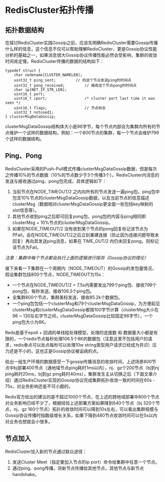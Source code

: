 # RedisCluster拓扑传播

## 拓扑数据结构
在探讨RedisCluster实践Gossip之前，应该先明确RedisCluster需要Gossip传播什么样的信息，这个信息不仅可以帮助理解RedisCluster，更是Gossip协议性能分析的基础之一，如果消息很大Gossip协议传播性能必然会受影响，集群的收敛时间肯定慢。RedisCluster传播的数据的结构如下：

```
typedef struct {
    char nodename[CLUSTER_NAMELEN];
    uint32_t ping_sent;			// 向这个节点发送ping的时间点
    uint32_t pong_received; 		// 接收这个节点pong的时间点
    char ip[NET_IP_STR_LEN];
    uint16_t port;
    uint16_t cport;             	/* cluster port last time it was seen */
    uint16_t flags;             	// 节点标志
    uint32_t notused1;
} clusterMsgDataGossip;
```

clusterMsgDataGossip结构体大小是96字节，每个节点内部会为集群内所有的节点维护一个这样的数据结构，例如：一个800节点的集群，每一个节点会维护799个这样的数据结构。

## Ping、Pong
RedisCluster采用的Push-Pull模式传播clusterMsgDataGossip数据，但是每次之传播10%的节点数据（10%的节点数少于3个传播3个）。RedisCluster内消息的发送与接收通过ping、pong包完成，具体逻辑如下：
1. 当前节点在NODE_TIMEOUT/2 之内向所有的节点发送一遍ping包，ping包中包含10%节点的clusterMsgDataGossip数据，以及当前节点的信息描述clusterMsg（数据相对clusterMsgDataGossip更全面一些包括key映射的slot信息等）。
2. 其他节点收到ping之后即可回复pong包，pong包的内容与ping相同即clusterMsg + 10%节点的clusterMsgDataGossip。
3. 如果在NODE_TIMEOUT/2 没有收到某个节点的pong回复标记该节点为PFail，会在NODE_TIMEOUT/2之后立刻重建连接（防止因为连接问题导致未回复）再向其发送ping消息，如果在 TIME_OUT/2 内仍未回复pong，则标记该节点为Fail。

_注意：集群中每个节点都会执行上面的逻辑进行探测（Gossip协议的理论）_

接下来看一下集群在一个周期内（NODE_TIMEOUT）的Gossip的发包量情况，假设集群包括800个节点，NODE_TIMEOUT为15s：
* 一个节点在NODE_TIMEOUT/2 = 7.5s内需要发出799个ping包、接收799个pong包，每秒发送、接收106.5个ping包。
* 全集群800个节点，集群美标发送、接收85.2k个数据包。
* 一个ping包包括一个clusterMsg和79个clusterMsgDataGossip，为方便起见clusterMsg和clusterMsgDataGossip都按100字节计算（clusterMsg大小在96 ~ 130左右字节之间，clusterMsgDataGossip比较固定96字节），一个ping包大小为8K。

Reds是基于epoll + 回调的单线程处理模型，处理的连接数 和 数据量大小都是有限的，一个redis节点每秒处理106.5个8K的数据包（注意这里不包括用户的请求，redis单点可以处点每秒可以处理10w string类型用户请求已经成为共识）压力还是不小的，这也正是Gossip协议被诟病的点。

给出一组生产环境的数据感受一下gossip传播消息的收敛时间，上述场景800节点中bj部署400节点（通地域节点ping耗时1ms以内），nj、gz个200节点（bj到nj ping耗时20ms，bj到gz ping耗时40ms），集群发生主从切换之后（下面文章介绍）通过RedisCluster实现的Gossip协议完成集群拓扑收敛一致的时间在60s - 75s，对业务影响还是不可小觑的。

Redis官方给出的建议的是不超过1000个节点，在上述的跨地域部署中800个节点对业务影响已经不少了，根据经验上述部署方案如果降到640个节点（bj 320个节点，nj、gz 160个节点）拓扑的收敛时间可以降到10s左右，可以看出集群规模与Gossip协议传播时指数级增长关系，如果下降到480节点收敛时间可以在5s以内对业务也想就会小很多。


## 节点加入
RedisCluster加入新的节点通过联众途径：
1. 发送Cluster Meet（指定要加入节点的ip port）命令给集群中任意一个节点。
2. 通过ping、pong传播，将新节点传播给其他节点，其他节点与新节点handshake。
